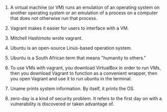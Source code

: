 1. A virtual machine (or VM) runs an emulation of an operating system on another operating system or an emulation of a process on a computer that does not otherwise run that process.

2. Vagrant makes it easier for users to interface with a VM.

3. Mitchell Hashimoto wrote vagrant.

4. Ubuntu is an open-source Linus-based operation system.

5. Ubuntu is a South African term that means "humanity to others."

6. To use VMs with vagrant, you download VirtualBox in order to run VMs, then you download Vagrant to function as a convenient wrapper, then you open Vagrant and use it to run ubuntu in the terminal.

7. Uname prints system information. By itself, it prints the OS.

8. zero-day is a kind of security problem. It refers to the first day on with a vulnerability is discovered or taken advantage of.